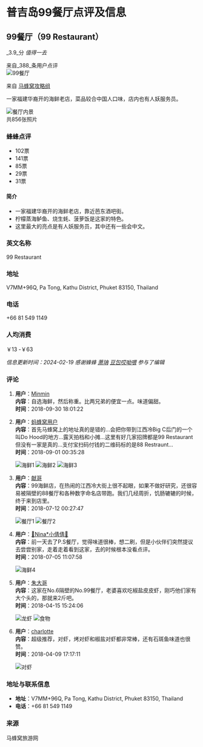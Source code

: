 # 普吉岛99餐厅点评及信息

## 99餐厅（99 Restaurant）

_3.9_分 _值得一去_

来自_388_条用户点评  
![99餐厅](https://p1-q.mafengwo.net/s12/M00/9F/57/wKgED1vSdN6AATzuAAaioLF_aig87.jpeg?imageMogr2%2Fthumbnail%2F%2148x48r%2Fgravity%2FCenter%2Fcrop%2F%2148x48%2Fquality%2F90)

来自 [马蜂窝攻略组](https://www.mafengwo.cn/u/13096.html)

一家福建华裔开的海鲜老店，菜品较合中国人口味，店内也有人妖服务员。

![餐厅内景](https://p1-q.mafengwo.net/s12/M00/AE/6E/wKgED1vd1kmAUovqAFMk6NSf6q075.jpeg?imageMogr2%2Fthumbnail%2F%21480x320r%2Fgravity%2FCenter%2Fcrop%2F%21480x320%2Fquality%2F90)  
共856张照片

### 蜂蜂点评

-   102票
-   141票
-   85票
-   29票
-   31票

#### 简介

- 一家福建华裔开的海鲜老店，靠近芭东酒吧街。
- 柠檬蒸海鲈鱼、烧生蚝、菠萝饭是这家的特色。
- 这里最大的亮点是有人妖服务员，其中还有一些会中文。

### 英文名称

99 Restaurant

### 地址

V7MM+96Q, Pa Tong, Kathu District, Phuket 83150, Thailand

### 电话

+66 81 549 1149

### 人均消费

￥13 -￥63

*信息更新时间：2024-02-19 感谢蜂蜂 [萧珃](https://www.mafengwo.cn/u/79830320.html) [豆包哎呦喂](https://www.mafengwo.cn/u/77230238.html) 参与了编辑*

### 评论

1. **用户**：[Minmin](https://www.mafengwo.cn/u/94517687.html)  
   **内容**：自选海鲜，然后称重。比两兄弟的便宜一点。味道偏甜。  
   **时间**：2018-09-30 18:01:22

2. **用户**：[蚂蜂窝用户](https://www.mafengwo.cn/u/74254130.html)  
   **内容**：首先马蜂窝上的地址真的是错的…会把你带到江西冷Big C后门的一个叫Do Hood的地方…露天拍档和小摊…这里有好几家招牌都是99 Restaurant但没有一家是真的…支付宝扫码付钱的二维码标的是88 Restraunt…  
   **时间**：2018-09-01 00:35:28  

   ![海鲜1](https://p1-q.mafengwo.net/s12/M00/C9/AA/wKgED1uJbk2AW5ZgAALHzGfqfXk71.jpeg?imageMogr2%2Fthumbnail%2F%21200x150r%2Fgravity%2FCenter%2Fcrop%2F%21200x150%2Fquality%2F90)
   ![海鲜2](https://p1-q.mafengwo.net/s12/M00/C9/AA/wKgED1uJbk6AW3CMAAKoMf5Hiak56.jpeg?imageMogr2%2Fthumbnail%2F%21200x150r%2Fgravity%2FCenter%2Fcrop%2F%21200x150%2Fquality%2F90)
   ![海鲜3](https://p1-q.mafengwo.net/s12/M00/C9/AB/wKgED1uJbk6AWxgoAAK9MNRQzIE60.jpeg?imageMogr2%2Fthumbnail%2F%21200x150r%2Fgravity%2FCenter%2Fcrop%2F%21200x150%2Fquality%2F90)

3. **用户**：[献哥](https://www.mafengwo.cn/u/47458715.html)  
   **内容**：99海鲜店，在热闹的江西冷大街上很不起眼，如果不做好研究，还很容易被隔壁的88餐厅和各种数字命名店带跑。我们几经周折，饥肠辘辘的时候，终于来到店里。  
   **时间**：2018-07-12 00:27:47  

   ![餐厅1](https://p1-q.mafengwo.net/s11/M00/4A/58/wKgBEFtGMAKAWA6nAAN0fwXyIyY56.jpeg?imageMogr2%2Fthumbnail%2F%21200x150r%2Fgravity%2FCenter%2Fcrop%2F%21200x150%2Fquality%2F90)
   ![餐厅2](https://p1-q.mafengwo.net/s11/M00/4B/23/wKgBEFtGMMWABbBZAAMt_4bPVX044.jpeg?imageMogr2%2Fthumbnail%2F%21200x150r%2Fgravity%2FCenter%2Fcrop%2F%21200x150%2Fquality%2F90)

4. **用户**：[🐣Nina*小倩倩🐣](https://www.mafengwo.cn/u/95248893.html)  
   **内容**：前一天去了P.S餐厅，觉得味道很棒，想二刷，但是小伙伴们突然提议去尝尝别家，走着走着看到这家，去的时候根本没看点评。  
   **时间**：2018-07-05 11:07:58  

   ![海鲜4](https://p1-q.mafengwo.net/s11/M00/6C/67/wKgBEFs9i3eAPWwmAAcGpzRK9jc43.jpeg?imageMogr2%2Fthumbnail%2F%21200x150r%2Fgravity%2FCenter%2Fcrop%2F%21200x150%2Fquality%2F90)

5. **用户**：[朱大哥](https://www.mafengwo.cn/u/92992278.html)  
   **内容**：这家在No.6隔壁的No.99餐厅，老婆喜欢吃椒盐皮皮虾，刚巧他们家有大个头的，那就来2斤吧。  
   **时间**：2018-04-15 15:24:06  

   ![龙虾](https://p1-q.mafengwo.net/s11/M00/ED/7A/wKgBEFrRxE-Ae-9rAAnOCefdWTM37.jpeg?imageMogr2%2Fthumbnail%2F%21200x150r%2Fgravity%2FCenter%2Fcrop%2F%21200x150%2Fquality%2F90)
   ![食物](https://p1-q.mafengwo.net/s11/M00/ED/F2/wKgBEFrRxLyAU2GvAAfD3ImXA7w81.jpeg?imageMogr2%2Fthumbnail%2F%21200x150r%2Fgravity%2FCenter%2Fcrop%2F%21200x150%2Fquality%2F90)

6. **用户**：[charlotte](https://www.mafengwo.cn/u/60789369.html)  
   **内容**：超级推荐，对虾，烤对虾和椒盐对虾都非常棒，还有石斑鱼味道也很赞。  
   **时间**：2018-04-09 17:17:11  

   ![对虾](https://p1-q.mafengwo.net/s19/M00/75/AB/CoNKr2Q8qq0eFtf5AADBYalmkq4.jpeg?imageMogr2%2Fthumbnail%2F%2148x48r%2Fgravity%2FCenter%2Fcrop%2F%2148x48%2Fquality%2F90)

### 地址与联系信息

- **地址**：V7MM+96Q, Pa Tong, Kathu District, Phuket 83150, Thailand
- **电话**：+66 81 549 1149

### 来源

马蜂窝旅游网
<!-- tcd_original_link https://group1-m.mafengwo.cn/poi/3233.html -->
